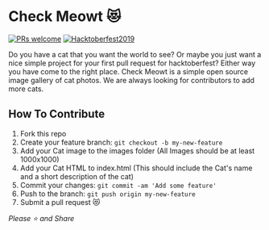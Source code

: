 # Check Meowt 😻
[![PRs welcome](https://img.shields.io/badge/PRs-welcome-ff69b4.svg)](https://github.com/gustsu/check-meowt/pulls)
[![Hacktoberfest2019](https://img.shields.io/badge/HACKTOBERFEST-2019-blueviolet)](https://github.com/topics/hacktoberfest2019)

Do you have a cat that you want the world to see? Or maybe you just want a nice simple project for your first pull request for hacktoberfest? Either way you have come to the right place. Check Meowt is a simple open source image gallery of cat photos. We are always looking for contributors to add more cats.  

## How To Contribute
1. Fork this repo
2. Create your feature branch: `git checkout -b my-new-feature`
3. Add your Cat image to the images folder (All Images should be at least 1000x1000)
4. Add your Cat HTML to index.html (This should include the Cat's name and a short description of the cat)
3. Commit your changes: `git commit -am 'Add some feature'`
4. Push to the branch: `git push origin my-new-feature`
5. Submit a pull request 😻

*Please ⭐️ and Share*
